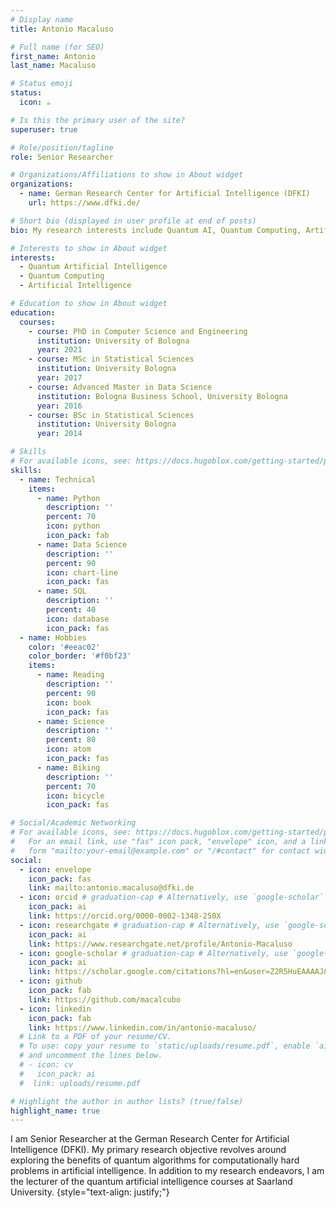 ```yaml
---
# Display name
title: Antonio Macaluso

# Full name (for SEO)
first_name: Antonio
last_name: Macaluso

# Status emoji
status:
  icon: ☕️

# Is this the primary user of the site?
superuser: true

# Role/position/tagline
role: Senior Researcher

# Organizations/Affiliations to show in About widget
organizations:
  - name: German Research Center for Artificial Intelligence (DFKI)
    url: https://www.dfki.de/

# Short bio (displayed in user profile at end of posts)
bio: My research interests include Quantum AI, Quantum Computing, Artificial Intelligence.

# Interests to show in About widget
interests:
  - Quantum Artificial Intelligence
  - Quantum Computing
  - Artificial Intelligence

# Education to show in About widget
education:
  courses:
    - course: PhD in Computer Science and Engineering
      institution: University of Bologna
      year: 2021
    - course: MSc in Statistical Sciences
      institution: University Bologna
      year: 2017
    - course: Advanced Master in Data Science 
      institution: Bologna Business School, University Bologna
      year: 2016
    - course: BSc in Statistical Sciences
      institution: University Bologna
      year: 2014

# Skills
# For available icons, see: https://docs.hugoblox.com/getting-started/page-builder/#icons
skills:
  - name: Technical
    items:
      - name: Python
        description: ''
        percent: 70
        icon: python
        icon_pack: fab
      - name: Data Science
        description: ''
        percent: 90
        icon: chart-line
        icon_pack: fas
      - name: SQL
        description: ''
        percent: 40
        icon: database
        icon_pack: fas
  - name: Hobbies
    color: '#eeac02'
    color_border: '#f0bf23'
    items:
      - name: Reading
        description: ''
        percent: 90
        icon: book
        icon_pack: fas
      - name: Science
        description: ''
        percent: 80
        icon: atom
        icon_pack: fas
      - name: Biking
        description: ''
        percent: 70
        icon: bicycle
        icon_pack: fas

# Social/Academic Networking
# For available icons, see: https://docs.hugoblox.com/getting-started/page-builder/#icons
#   For an email link, use "fas" icon pack, "envelope" icon, and a link in the
#   form "mailto:your-email@example.com" or "/#contact" for contact widget.
social:
  - icon: envelope
    icon_pack: fas
    link: mailto:antonio.macaluso@dfki.de
  - icon: orcid # graduation-cap # Alternatively, use `google-scholar` icon from `ai` icon pack
    icon_pack: ai
    link: https://orcid.org/0000-0002-1348-250X
  - icon: researchgate # graduation-cap # Alternatively, use `google-scholar` icon from `ai` icon pack
    icon_pack: ai
    link: https://www.researchgate.net/profile/Antonio-Macaluso
  - icon: google-scholar # graduation-cap # Alternatively, use `google-scholar` icon from `ai` icon pack
    icon_pack: ai
    link: https://scholar.google.com/citations?hl=en&user=Z2R5HuEAAAAJ&view_op=list_works&sortby=pubdate
  - icon: github
    icon_pack: fab
    link: https://github.com/macalcubo
  - icon: linkedin
    icon_pack: fab
    link: https://www.linkedin.com/in/antonio-macaluso/
  # Link to a PDF of your resume/CV.
  # To use: copy your resume to `static/uploads/resume.pdf`, enable `ai` icons in `params.yaml`,
  # and uncomment the lines below.
  # - icon: cv
  #   icon_pack: ai
  #  link: uploads/resume.pdf

# Highlight the author in author lists? (true/false)
highlight_name: true
---
```


I am Senior Researcher at the German Research Center for Artificial Intelligence (DFKI). My primary research objective revolves around exploring the benefits of quantum algorithms for computationally hard problems in artificial intelligence. In addition to my research endeavors, I am the lecturer of the quantum artificial intelligence courses at Saarland University.
{style="text-align: justify;"}
